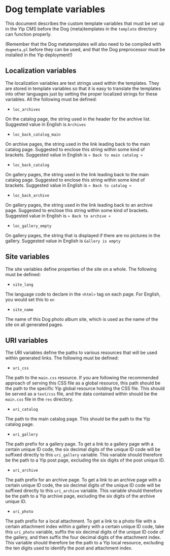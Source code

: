 # Dog template variables

This document describes the custom template variables that must be set up in the Yip CMS before the Dog (meta)templates in the `template` directory can function properly.

(Remember that the Dog metatemplates will also need to be compiled with `dogmeta.pl` before they can be used, and that the Dog preprocessor must be installed in the Yip deployment!)

## Localization variables

The localization variables are text strings used within the templates.  They are stored in template variables so that it is easy to translate the templates into other languages just by setting the proper localized strings for these variables.  All the following must be defined:

- `loc_archives`

On the catalog page, the string used in the header for the archive list.  Suggested value in English is `Archives`

- `loc_back_catalog_main` 

On archive pages, the string used in the link leading back to the main catalog page.  Suggested to enclose this string within some kind of brackets.  Suggested value in English is `» Back to main catalog «`

- `loc_back_catalog`

On gallery pages, the string used in the link leading back to the main catalog page.  Suggested to enclose this string within some kind of brackets.  Suggested value in English is `» Back to catalog «`

- `loc_back_archive`

On gallery pages, the string used in the link leading back to an archive page.  Suggested to enclose this string within some kind of brackets.  Suggested value in English is `» Back to archive «`

- `loc_gallery_empty`

On gallery pages, the string that is displayed if there are no pictures in the gallery.  Suggested value in English is `Gallery is empty`

## Site variables

The site variables define properties of the site on a whole.  The following must be defined:

- `site_lang`

The language code to declare in the `<html>` tag on each page.  For English, you would set this to `en`

- `site_name`

The name of this Dog photo album site, which is used as the name of the site on all generated pages.

## URI variables

The URI variables define the paths to various resources that will be used within generated links.  The following must be defined:

- `uri_css`

The path to the `main.css` resource.  If you are following the recommended approach of serving this CSS file as a global resource, this path should be the path to the specific Yip global resource holding the CSS file.  This should be served as a `text/css` file, and the data contained within should be the `main.css` file in the `res` directory.

- `uri_catalog`

The path to the main catalog page.  This should be the path to the Yip catalog page.

- `uri_gallery`

The path prefix for a gallery page.  To get a link to a gallery page with a certain unique ID code, the six decimal digits of the unique ID code will be suffixed directly to this `uri_gallery` variable.  This variable should therefore be the path to a Yip post page, excluding the six digits of the post unique ID.

- `uri_archive`

The path prefix for an archive page.  To get a link to an archive page with a certain unique ID code, the six decimal digits of the unique ID code will be suffixed directly to this `uri_archive` variable.  This variable should therefore be the path to a Yip archive page, excluding the six digits of the archive unique ID.

- `uri_photo`

The path prefix for a local attachment.  To get a link to a photo file with a certain attachment index within a gallery with a certain unique ID code, take this `uri_photo` variable, suffix the six decimal digits of the unique ID code of the gallery, and then suffix the four decimal digits of the attachment index.  This variable should therefore be the path to a Yip local resource, excluding the ten digits used to identify the post and attachment index.
